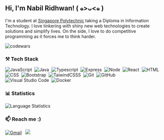 <h2> Hi, I'm Nabil Ridhwan! ( ๑>ᴗ<๑ )</h2>
    
I'm a student at [Singapore Polytechnic](https://www.sp.edu.sg/) taking a Diploma in Information Technology. I love tinkering with shiny new web technologies to create solutions and simplify lives. On the side, I love to do competitive programming as it forces me to think harder.
    
![codewars](https://www.codewars.com/users/nabilridhwan/badges/small)&nbsp;

### ⚒️ Tech Stack
![JavaScript](https://img.shields.io/badge/-JavaScript-05122A?style=flat&logo=javascript)&nbsp;
![Java](https://img.shields.io/badge/-Java-05122A?style=flat&logo=Java&logoColor=FFA518)&nbsp;
![Typescript](https://img.shields.io/badge/-Typescript-05122A?style=flat&logo=typescript)&nbsp;
![Express](https://img.shields.io/badge/-Express.js-05122A?style=flat&logo=express)&nbsp;
![Node](https://img.shields.io/badge/-Node-05122A?style=flat&logo=node.js)&nbsp;
![React](https://img.shields.io/badge/-React%20and%20React%20Native-05122A?style=flat&logo=react&logoColor=007ACC)&nbsp;
![HTML](https://img.shields.io/badge/-HTML-05122A?style=flat&logo=HTML5)&nbsp;
![CSS](https://img.shields.io/badge/-CSS-05122A?style=flat&logo=CSS3&logoColor=1572B6)&nbsp;
![Bootstrap](https://img.shields.io/badge/-Bootstrap-05122A?style=flat&logo=bootstrap&logoColor=563D7C)&nbsp;
![TaiwindCSSS](https://img.shields.io/badge/-Tailwind-05122A?style=flat&logo=tailwindcss)&nbsp;
![Git](https://img.shields.io/badge/-Git-05122A?style=flat&logo=git)&nbsp;
![GitHub](https://img.shields.io/badge/-GitHub-05122A?style=flat&logo=github)&nbsp;
![Visual Studio Code](https://img.shields.io/badge/-Visual%20Studio%20Code-05122A?style=flat&logo=visual-studio-code&logoColor=007ACC)&nbsp;
![Docker](https://img.shields.io/badge/-Docker-05122A?style=flat&logo=docker&logoColor=007ACC)&nbsp;

    
### 📊 Statistics
<img src="https://github-readme-stats.vercel.app/api/top-langs/?username=nabilridhwan&theme=codeSTACKr&layout=compact&hide=css,html,scss" alt="Language Statistics"/>

### 📫 Reach me :)

<a href="mailto:nabridhwan@gmail.com"><img alt="Gmail" src="https://img.shields.io/badge/Gmail-D14836?style=flat&logo=gmail&logoColor=white" /></a> &nbsp;
<a href="https://instagram.com/nabilridhwn"><img src="https://img.shields.io/badge/-@nabilridhwn-E4405F?style=flat&logo=Instagram&logoColor=white"/></a> &nbsp;
